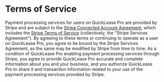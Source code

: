 # Terms of Service

Payment processing services for users on QuickLease Pro are provided by
Stripe and are subject to the <a href="https://stripe.com/connect/account-terms"
target="_blank">Stripe Connected Account Agreement</a>, which includes the <a
href="https://stripe.com/terms" target="_blank">Stripe Terms of Service</a>
(collectively, the "Stripe Services Agreement"). By agreeing to these terms or
continuing to operate as a user on QuickLease Pro, you agree to be bound
by the Stripe Services Agreement, as the same may be modified by Stripe from
time to time. As a condition of QuickLease Pro enabling payment
processing services through Stripe, you agree to provide QuickLease Pro
accurate and complete information about you and your business, and you authorize
QuickLease Pro to share it and transaction information related to your
use of the payment processing services provided by Stripe.
